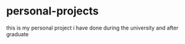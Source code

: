 # personal-projects
this is my personal project i have done during the university and after graduate 
